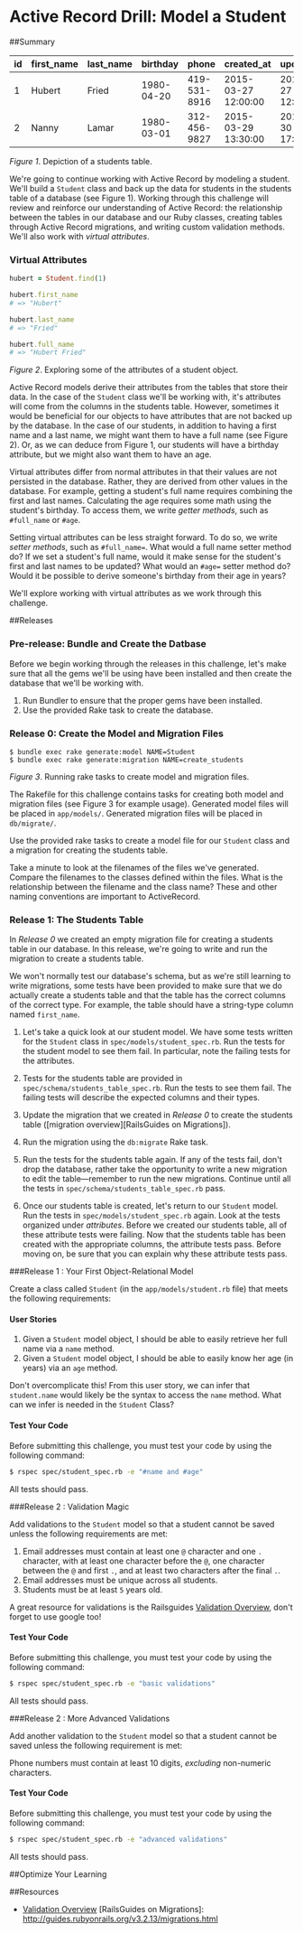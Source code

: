 # Active Record Drill: Model a Student
 
##Summary 

| id | first_name | last_name | birthday | phone | created_at | updated_at |
| --- | --- | --- | --- | --- | --- | --- |
|1 | Hubert | Fried | 1980-04-20 | 419-531-8916 | 2015-03-27 12:00:00 | 2015-03-27 12:00:00 |
|2 | Nanny | Lamar | 1980-03-01 | 312-456-9827 | 2015-03-29 13:30:00 | 2015-03-30 17:45:00 |

*Figure 1*.  Depiction of a students table.

We're going to continue working with Active Record by modeling a student.  We'll build a `Student` class and back up the data for students in the students table of a database (see Figure 1). Working through this challenge will review and reinforce our understanding of Active Record: the relationship between the tables in our database and our Ruby classes, creating tables through Active Record migrations, and writing custom validation methods.  We'll also work with *virtual attributes*.

### Virtual Attributes
```ruby
hubert = Student.find(1)

hubert.first_name
# => "Hubert"

hubert.last_name
# => "Fried"

hubert.full_name
# => "Hubert Fried"
```
*Figure 2*. Exploring some of the attributes of a student object.

Active Record models derive their attributes from the tables that store their data.  In the case of the `Student` class we'll be working with, it's attributes will come from the columns in the students table. However, sometimes it would be beneficial for our objects to have attributes that are not backed up by the database.  In the case of our students, in addition to having a first name and a last name, we might want them to have a full name (see Figure 2).  Or, as we can deduce from Figure 1, our students will have a birthday attribute, but we might also want them to have an age.

Virtual attributes differ from normal attributes in that their values are not persisted in the database. Rather, they are derived from other values in the database.  For example, getting a student's full name requires combining the first and last names.  Calculating the age requires some math using the student's birthday.  To access them, we write *getter methods*, such as `#full_name` or `#age`.

Setting virtual attributes can be less straight forward.  To do so, we write *setter methods*, such as `#full_name=`. What would a full name setter method do?  If we set a student's full name, would it make sense for the student's first and last names to be updated?  What would an `#age=` setter method do?  Would it be possible to derive someone's birthday from their age in years?

We'll explore working with virtual attributes as we work through this challenge. 


##Releases

### Pre-release: Bundle and Create the Datbase
Before we begin working through the releases in this challenge, let's make sure that all the gems we'll be using have been installed and then create the database that we'll be working with.  

1. Run Bundler to ensure that the proper gems have been installed.
2. Use the provided Rake task to create the database.

### Release 0: Create the Model and Migration Files
```text
$ bundle exec rake generate:model NAME=Student
$ bundle exec rake generate:migration NAME=create_students
```
*Figure 3*. Running rake tasks to create model and migration files.

The Rakefile for this challenge contains tasks for creating both model and migration files (see Figure 3 for example usage).  Generated model files will be placed in `app/models/`.  Generated migration files will be placed in `db/migrate/`.

Use the provided rake tasks to create a model file for our `Student` class and a migration for creating the students table.

Take a minute to look at the filenames of the files we've generated.  Compare the filenames to the classes defined within the files. What is the relationship between the filename and the class name? These and other naming conventions are important to ActiveRecord.


### Release 1: The Students Table
In *Release 0* we created an empty migration file for creating a students table in our database.  In this release, we're going to write and run the migration to create a students table.

We won't normally test our database's schema, but as we're still learning to write migrations, some tests have been provided to make sure that we do actually create a students table and that the table has the correct columns of the correct type.  For example, the table should have a string-type column named `first_name`.

1. Let's take a quick look at our student model.  We have some tests written for the `Student` class in `spec/models/student_spec.rb`.  Run the tests for the student model to see them fail. In particular, note the failing tests for the attributes.

2. Tests for the students table are provided in `spec/schema/students_table_spec.rb`.  Run the tests to see them fail.  The failing tests will describe the expected columns and their types.

3. Update the migration that we created in *Release 0* to create the students table ([migration overview][RailsGuides on Migrations]).

4. Run the migration using the `db:migrate` Rake task.

5. Run the tests for the students table again.  If any of the tests fail, don't drop the database, rather take the opportunity to write a new migration to edit the table—remember to run the new migrations. Continue until all the tests in `spec/schema/students_table_spec.rb` pass.

6. Once our students table is created, let's return to our `Student` model.  Run the tests in `spec/models/student_spec.rb` again.  Look at the tests organized under *attributes*.  Before we created our students table, all of these attribute tests were failing.  Now that the students table has been created with the appropriate columns, the attribute tests pass.  Before moving on, be sure that you can explain why these attribute tests pass.







###Release 1 : Your First Object-Relational Model

Create a class called `Student` (in the `app/models/student.rb` file) that meets the following requirements:

#### User Stories

1. Given a `Student` model object, I should be able to easily retrieve her full name via a `name` method.
2. Given a `Student` model object, I should be able to easily know her age (in years) via an `age` method.

Don't overcomplicate this!  From this user story, we can infer that `student.name` would likely be the syntax to access the `name` method. 
What can we infer is needed in the `Student` Class?

#### Test Your Code

Before submitting this challenge, you must test your code by using the following command:

```bash
$ rspec spec/student_spec.rb -e "#name and #age"
```

All tests should pass.

###Release 2 : Validation Magic

Add validations to the `Student` model so that a student cannot be saved unless the following requirements are met:

1. Email addresses must contain at least one `@` character and one `.` character, with at least one character before the `@`, one character between the `@` and first `.`, and at least two characters after the final `.`.
2. Email addresses must be unique across all students.
3. Students must be at least `5` years old.

A great resource for validations is the Railsguides [Validation Overview](http://guides.rubyonrails.org/v3.2.13/active_record_validations_callbacks.html), don't forget to use google too!

#### Test Your Code

Before submitting this challenge, you must test your code by using the following command:

```bash
$ rspec spec/student_spec.rb -e "basic validations"
```

All tests should pass.


###Release 2 : More Advanced Validations

Add another validation to the `Student` model so that a student cannot be saved unless the following requirement is met:

Phone numbers must contain at least 10 digits, _excluding_ non-numeric characters.

#### Test Your Code

Before submitting this challenge, you must test your code by using the following command:

```bash
$ rspec spec/student_spec.rb -e "advanced validations"
```

All tests should pass. 


##Optimize Your Learning 

##Resources

* [Validation Overview](http://guides.rubyonrails.org/v3.2.13/active_record_validations_callbacks.html)
[RailsGuides on Migrations]: http://guides.rubyonrails.org/v3.2.13/migrations.html
